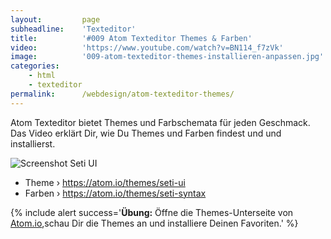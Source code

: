 ```yaml
---
layout:         page
subheadline:    'Texteditor'
title:          '#009 Atom Texteditor Themes & Farben'
video:          'https://www.youtube.com/watch?v=BN114_f7zVk'
image:          '009-atom-texteditor-themes-installieren-anpassen.jpg'
categories:
    - html
    - texteditor
permalink:      /webdesign/atom-texteditor-themes/
---
```

Atom Texteditor bietet Themes und Farbschemata für jeden Geschmack. Das Video erklärt Dir, wie Du Themes und Farben findest und und installierst.
<!--more-->


<img src="{{ site.urlimg }}seti-ui.png" alt="Screenshot Seti UI">


- Theme › <https://atom.io/themes/seti-ui>
- Farben › <https://atom.io/themes/seti-syntax>


{% include alert success='**Übung:** Öffne die Themes-Unterseite von <a href="https://atom.io/themes/">Atom.io</a>,schau Dir die Themes an und installiere Deinen Favoriten.' %}
